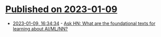 # [Published on 2023-01-09](index.md)

* [2023-01-09, 16:34:34](https://news.ycombinator.com/item?id=34312248) - [Ask HN: What are the foundational texts for learning about AI/ML/NN?](https://news.ycombinator.com/item?id=34312248)
